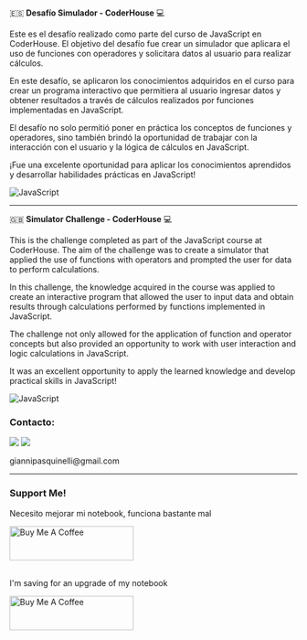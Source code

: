 🇪🇸 **Desafío Simulador - CoderHouse** 💻

Este es el desafío realizado como parte del curso de JavaScript en CoderHouse. El objetivo del desafío fue crear un simulador que aplicara el uso de funciones con operadores y solicitara datos al usuario para realizar cálculos.

En este desafío, se aplicaron los conocimientos adquiridos en el curso para crear un programa interactivo que permitiera al usuario ingresar datos y obtener resultados a través de cálculos realizados por funciones implementadas en JavaScript.

El desafío no solo permitió poner en práctica los conceptos de funciones y operadores, sino también brindó la oportunidad de trabajar con la interacción con el usuario y la lógica de cálculos en JavaScript.

¡Fue una excelente oportunidad para aplicar los conocimientos aprendidos y desarrollar habilidades prácticas en JavaScript!

![JavaScript](https://img.shields.io/badge/javascript-%23323330.svg?style=for-the-badge&logo=javascript&logoColor=%23F7DF1E)

---

🇬🇧 **Simulator Challenge - CoderHouse** 💻

This is the challenge completed as part of the JavaScript course at CoderHouse. The aim of the challenge was to create a simulator that applied the use of functions with operators and prompted the user for data to perform calculations.

In this challenge, the knowledge acquired in the course was applied to create an interactive program that allowed the user to input data and obtain results through calculations performed by functions implemented in JavaScript.

The challenge not only allowed for the application of function and operator concepts but also provided an opportunity to work with user interaction and logic calculations in JavaScript.

It was an excellent opportunity to apply the learned knowledge and develop practical skills in JavaScript!

![JavaScript](https://img.shields.io/badge/javascript-%23323330.svg?style=for-the-badge&logo=javascript&logoColor=%23F7DF1E)


<h3>Contacto:</h3>
<a href="https://www.linkedin.com/in/gianni-pasquinelli/"><img src="https://img.shields.io/badge/LinkedIn-0077B5?style=for-the-badge&logo=linkedin&logoColor=white"></a>
<a href="mailto:giannipasquinelli@gmail.com"><img src="https://img.shields.io/badge/Gmail-D14836?style=for-the-badge&logo=gmail&logoColor=white"></a>
<p>giannipasquinelli@gmail.com</p>
<hr>
<h3>Support Me!</h3>
<p>Necesito mejorar mi notebook, funciona bastante mal</p>
<a href="https://cafecito.app/gianni03"><img src="https://cdn.cafecito.app/imgs/buttons/button_6.svg" alt="Buy Me A Coffee" style="height: 60px !important;width: 217px !important;"> </a>
<br>
<br>
<p>I'm saving for an upgrade of my notebook</p>
<a href="https://www.buymeacoffee.com/gianni03" target="_blank"><img src="https://cdn.buymeacoffee.com/buttons/v2/default-yellow.png" alt="Buy Me A Coffee" style="height: 60px !important;width: 217px !important;" ></a>

